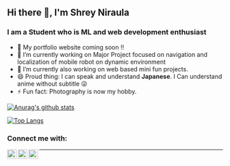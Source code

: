 ## Hi there 👋, I'm Shrey Niraula

### I am a Student who is ML and web development enthusiast

- 🔔 My portfolio website coming soon !!
- 🔭 I’m currently working on Major Project focused on navigation and localization of mobile robot on dynamic environment
- 🌱 I’m currently also working on web based mini fun projects.
- 😄 Proud thing: I can speak and understand **Japanese**. I Can understand anime without subtitle 😜
- ⚡ Fun fact: Photography is now my hobby. 

[![Anurag's github stats](https://github-readme-stats.vercel.app/api?username=ShreyNiraula)](https://github.com/anuraghazra/github-readme-stats)
<!-- [![Anurag's github stats](https://github-readme-stats.vercel.app/api?username=ShreyNiraula&count_private=true)](https://github.com/anuraghazra/github-readme-stats) -->

[![Top Langs](https://github-readme-stats.vercel.app/api/top-langs/?username=ShreyNiraula)](https://github.com/anuraghazra/github-readme-stats)

<!-- [![Top Langs](https://github-readme-stats.vercel.app/api/top-langs/?username=ShreyNiraula&layout=compact)](https://github.com/anuraghazra/github-readme-stats) -->


### Connect me with:
[<img align="left" alt="LinkedIn" width="22px" src="https://cdn.jsdelivr.net/npm/simple-icons@v3/icons/linkedin.svg" />][linkedin]
[<img align="left" alt="facebook" width="22px" src="https://cdn.jsdelivr.net/npm/simple-icons@v3/icons/facebook.svg" />][facebook]
[<img align="left" alt="gmail" width="22px" src="https://simpleicon.com/wp-content/uploads/mail-5.png" />][gmail]


<!-- variable for website -->
[facebook]: https://www.facebook.com/shrey.niraula.14
[linkedin]:https://www.linkedin.com/in/shrey-niraula-27947b189/
[gmail]: nshrey53@gmail.com

---


